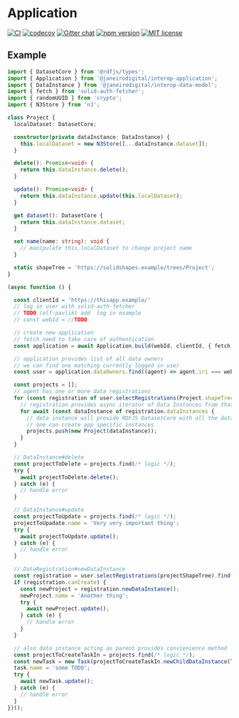 # Application

[![CI](https://github.com/janeirodigital/sai-js/actions/workflows/ci.yml/badge.svg)](https://github.com/janeirodigital/sai-js/actions/workflows/ci.yml)
[![codecov](https://codecov.io/gh/janeirodigital/sai-js/branch/main/graph/badge.svg?flag=application)](https://codecov.io/gh/janeirodigital/sai-js/tree/codecov/packages/application)
[![Gitter chat](https://badges.gitter.im/gitterHQ/gitter.png)](https://gitter.im/solid/data-interoperability-panel)
[![npm version](https://badge.fury.io/js/%40janeirodigital%2Finterop-application.svg)](https://www.npmjs.com/package/@janeirodigital/interop-application)
[![MIT license](https://img.shields.io/github/license/janeirodigital/sai-js)](https://github.com/janeirodigital/sai-js/blob/main/LICENSE)

## Example

```ts
import { DatasetCore } from '@rdfjs/types';
import { Application } from '@janeirodigital/interop-application';
import { DataInstance } from '@janeirodigital/interop-data-model';
import { fetch } from 'solid-auth-fetcher';
import { randomUUID } from 'crypto';
import { N3Store } from 'n3';

class Project {
  localDataset: DatasetCore;

  constructor(private dataInstance: DataInstance) {
    this.localDataset = new N3Store([...dataInstance.dataset]);
  }

  delete(): Promise<void> {
    return this.dataInstance.delete();
  }

  update(): Promise<void> {
    return this.dataInstance.update(this.localDataset);
  }

  get dataset(): DatasetCore {
    return this.dataInstance.dataset;
  }

  set name(name: string): void {
    // manipulate this.localDataset to change project name
  }

  static shapeTree = 'https://solidshapes.example/trees/Project';
}

(async function () {

  const clientId = 'https://thisapp.example/'
  // log in user with solid-auth-fetcher
  // TODO (elf-pavlik) add  log in example
  // const webId = //TODO

  // create new application
  // fetch need to take care of authentication
  const application = await Application.build(webId, clientId, { fetch, randomUUID });

  // application provides list of all data owners
  // we can find one matching currently logged in user
  const user = application.dataOwners.find((agent) => agent.iri === webId);

  const projects = [];
  // agent has one or more data registrations
  for (const registration of user.selectRegistrations(Project.shapeTree)) {
    // registration provides async iterator of Data Instances from that data registration
    for await (const dataInstance of registration.dataInstances {
      // data instance will provide RDFJS DatasetCore with all the data
      // one can create app specific instances
      projects.push(new Project(dataInstance));
    }
  }

  // DataInstance#delete
  const projectToDelete = projects.find(/* logic */);
  try {
    await projectToDelete.delete();
  } catch (e) {
    // handle error
  }

  // DataInstance#update
  const projectToUpdate = projects.find(/* logic */);
  projectToUpadate.name = 'Very very important thing';
  try {
    await projectToUpdate.update();
  } catch (e) {
    // handle error
  }

  // DataRegistration#newDataInstance
  const registration = user.selectRegistrations(projectShapeTree).find(/* logic */);
  if (registration.canCreate) {
    const newProject = registration.newDataInstance();
    newProject.name = 'Another thing';
    try {
      await newProject.update();
    } catch (e) {
      // handle error
    }
  }

  // also data instance acting as parent provides convienience method
  const projectToCreateTaskIn = projects.find(/* logic */);
  const newTask = new Task(projectToCreateTaskIn.newChildDataInstance(Task.shapeTree));
  task.name = 'some TODO';
  try {
    await newTask.update();
  } catch (e) {
    // handle error
  }
})();
```
